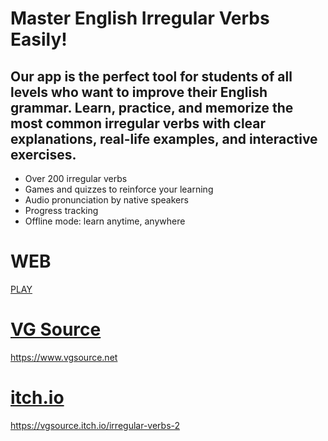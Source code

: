 # Master English Irregular Verbs Easily!

## Our app is the perfect tool for students of all levels who want to improve their English grammar. Learn, practice, and memorize the most common irregular verbs with clear explanations, real-life examples, and interactive exercises.


- Over 200 irregular verbs
- Games and quizzes to reinforce your learning
- Audio pronunciation by native speakers
- Progress tracking
- Offline mode: learn anytime, anywhere

# WEB
[PLAY](http://irregular.vgsource.net)

# [VG Source](https://www.vgsource.net)
https://www.vgsource.net

# [itch.io](https://vgsource.itch.io/irregular-verbs-2)
https://vgsource.itch.io/irregular-verbs-2
